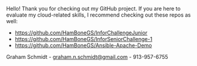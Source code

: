 Hello! Thank you for checking out my GitHub project. If you are here to evaluate my cloud-related skills, I recommend checking out these repos as well:

- https://github.com/HamBoneGS/InforChallengeJunior
- https://github.com/HamBoneGS/InforSeniorChallenge-1
- https://github.com/HamBoneGS/Ansible-Apache-Demo


Graham Schmidt - graham.n.schmidt@gmail.com - 913-957-6755
